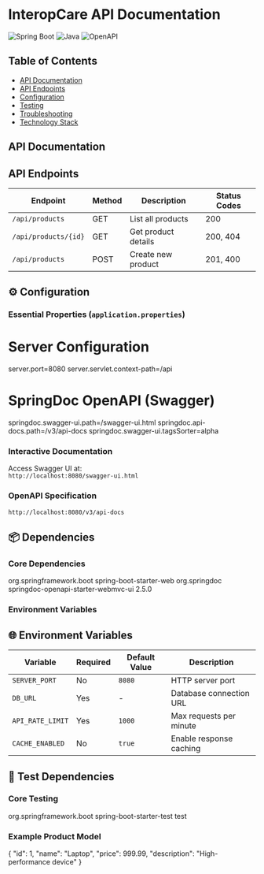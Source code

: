 # InteropCare API Documentation

![Spring Boot](https://img.shields.io/badge/Spring_Boot-3.4.5-brightgreen)
![Java](https://img.shields.io/badge/Java-22-orange)
![OpenAPI](https://img.shields.io/badge/OpenAPI-3.0-blue)

## Table of Contents
- [API Documentation](#api-documentation)
- [API Endpoints](#api-endpoints)
- [Configuration](#configuration)
- [Testing](#testing)
- [Troubleshooting](#troubleshooting)
- [Technology Stack](#technology-stack)

## API Documentation

## API Endpoints

| Endpoint                | Method | Description               | Status Codes |
|-------------------------|--------|---------------------------|--------------|
| `/api/products`         | GET    | List all products         | 200          |
| `/api/products/{id}`    | GET    | Get product details       | 200, 404     |
| `/api/products`         | POST   | Create new product        | 201, 400     |

## ⚙️ Configuration

### Essential Properties (`application.properties`)

# Server Configuration
server.port=8080
server.servlet.context-path=/api

# SpringDoc OpenAPI (Swagger)
springdoc.swagger-ui.path=/swagger-ui.html
springdoc.api-docs.path=/v3/api-docs
springdoc.swagger-ui.tagsSorter=alpha

### Interactive Documentation
Access Swagger UI at:  
`http://localhost:8080/swagger-ui.html`

### OpenAPI Specification
`http://localhost:8080/v3/api-docs`

## 📦 Dependencies

### Core Dependencies
<!-- Spring Boot Starters -->
<dependency>
    <groupId>org.springframework.boot</groupId>
    <artifactId>spring-boot-starter-web</artifactId>
</dependency>

<!-- OpenAPI Documentation -->
<dependency>
    <groupId>org.springdoc</groupId>
    <artifactId>springdoc-openapi-starter-webmvc-ui</artifactId>
    <version>2.5.0</version>
</dependency>


### Environment Variables
## 🌐 Environment Variables

| Variable               | Required | Default Value          | Description                          |
|------------------------|----------|------------------------|--------------------------------------|
| `SERVER_PORT`          | No       | `8080`                 | HTTP server port                    |
| `DB_URL`               | Yes      | -                      | Database connection URL             |
| `API_RATE_LIMIT`       | Yes      | `1000`                 | Max requests per minute             |
| `CACHE_ENABLED`        | No       | `true`                 | Enable response caching             |

## 🧪 Test Dependencies

### Core Testing
<dependency>
    <groupId>org.springframework.boot</groupId>
    <artifactId>spring-boot-starter-test</artifactId>
    <scope>test</scope>
</dependency>

### Example Product Model
{
  "id": 1,
  "name": "Laptop",
  "price": 999.99,
  "description": "High-performance device"
}

